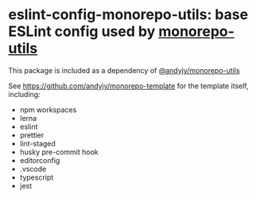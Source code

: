 # eslint-config-monorepo-utils: base ESLint config used by [monorepo-utils](https://www.npmjs.com/package/@andyjy/monorepo-utils)

This package is included as a dependency of [@andyjy/monorepo-utils](https://www.npmjs.com/package/@andyjy/monorepo-utils)

See <https://github.com/andyjy/monorepo-template> for the template itself, including:

- npm workspaces
- lerna
- eslint
- prettier
- lint-staged
- husky pre-commit hook
- editorconfig
- .vscode
- typescript
- jest
